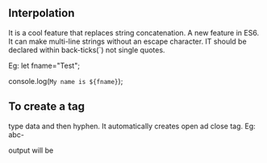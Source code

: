 Interpolation
-
It is a cool feature that replaces string concatenation. A new feature in ES6. It can make multi-line strings without an escape character. IT should be declared within back-ticks(`) not single quotes.

Eg: let fname="Test";

console.log(`My name is ${fname}`);

To create a tag
-
type data and then hyphen. It automatically creates open ad close tag.
Eg: abc-

output will be <abc-></abc->
